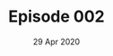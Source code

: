 ---
title: "Episode 002"
date: 29 Apr 2020
eptype: full
episode_number: 2

# provide these
alm_description: 

# find these
duration: 48:28
show_source: "Lawfare"
original_title: "Charlie Warzel on the Pandemic Internet"
original_subtitle: "On this episode of Lawfare's Arbiters of Truth series on disinformation, Kate Klonick and Quinta Jurecic spoke with Charlie Warzel, an opinion writer at large at the New York Times. They talked about what the COVID-19 pandemic shows us about the role of big tech companies and how the spread of a deadly disease in the midst of a polarized information environment may be a worst-case scenario for disinformation."
original_description: "On this episode of <em>Lawfare</em>'s Arbiters of Truth series on disinformation, Kate Klonick and Quinta Jurecic spoke with Charlie Warzel, an opinion writer at large at the New York Times. He’s written about the internet, disinformation, privacy and platform governance—and recently he’s been focusing on how these collide with COVID-19 and the uncertainty and anxiety of living through a pandemic. They talked about what the pandemic shows us about the role of big tech companies and how the spread of a deadly disease in the midst of a polarized information environment may be a worst-case scenario for disinformation."
podcast_url: "https://dts.podtrac.com/redirect.mp3/traffic.libsyn.com/secure/lawfare/Charlie_Warzel_on_the_Pandemic_Internet.mp3?dest-id=88859"
audio_type: "audio/mpeg"
---